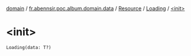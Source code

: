 [domain](../../../index.md) / [fr.abennsir.poc.album.domain.data](../../index.md) / [Resource](../index.md) / [Loading](index.md) / [&lt;init&gt;](./-init-.md)

# &lt;init&gt;

`Loading(data: T?)`